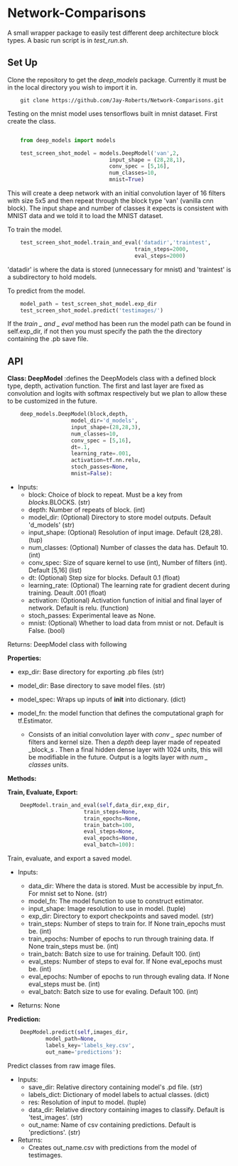 # Network-Comparisons

A small wrapper package to easily test different deep architecture block types. A basic run script is in *test_run.sh*. 

## Set Up

Clone the repository to get the *deep_models* package. Currently it must be in the local directory you wish to import it in. 

```git
    git clone https://github.com/Jay-Roberts/Network-Comparisons.git
```
Testing on the mnist model uses tensorflows built in mnist dataset. First create the class.
    
```python

    from deep_models import models

    test_screen_shot_model = models.DeepModel('van',2, 
                                input_shape = (28,28,1),
                                conv_spec = [5,16],
                                num_classes=10,
                                mnist=True)
 ```
This will create a deep network with an initial convolution layer of 16 filters with size 5x5 and then repeat through the block type 'van' (vanilla cnn block). The input shape and number of classes it expects is consistent with MNIST data and we told it to load the MNIST dataset.

To train the model.

```python
    test_screen_shot_model.train_and_eval('datadir','traintest',
                                        train_steps=2000,
                                        eval_steps=2000)
```

'datadir' is where the data is stored (unnecessary for mnist) and 'traintest' is a subdirectory to hold models.

To predict from the model.
```python
    model_path = test_screen_shot_model.exp_dir
    test_screen_shot_model.predict('testimages/')
```
If the _train _ and _ eval_ method has been run the model path can be found in self.exp_dir, if not then you must specify the path the the directory containing the .pb save file. 

## API

**Class: DeepModel** :defines the DeepModels class with a defined block type, depth, activation function. The first and last layer are fixed as convolution and logits with softmax respectively but we plan to allow these to be customized in the future.


```python
    deep_models.DeepModel(block,depth,
                    model_dir='d_models',
                    input_shape=(28,28,3),
                    num_classes=10,
                    conv_spec = [5,16],
                    dt=.1,
                    learning_rate=.001,
                    activation=tf.nn.relu,
                    stoch_passes=None,
                    mnist=False):
```

* Inputs:
    * block:  Choice of block to repeat. Must be a key from *blocks*.BLOCKS. (str)
    * depth: Number of repeats of block. (int)
    * model_dir: (Optional) Directory to store model outputs. 
    Default 'd_models' (str)
    * input_shape: (Optional) Resolution of input image. 
    Default (28,28). (tup)
    * num_classes: (Optional) Number of classes the data has. 
    Default 10. (int)
    * conv_spec: Size of square kernel to use (int), Number of filters (int). 
    Default [5,16] (list)
    * dt: (Optional) Step size for blocks. 
    Default 0.1 (float)
    * learning_rate: (Optional) The learning rate for gradient decent during training.
    Deault .001 (float)
    * activation: (Optional) Activation function of initial and final layer of network. 
    Default is relu. (function)
    * stoch_passes: Experimental leave as None.
    * mnist: (Optional) Whether to load data from mnist or not. 
    Default is False. (bool)        

Returns: DeepModel class with following 

**Properties:**

* exp_dir: Base directory for exporting .pb files (str)
* model_dir: Base directory to save model files. (str)
* model_spec: Wraps up inputs of __init__ into dictionary. (dict)

* model_fn: the model function that defines the computational graph for tf.Estimator.
    * Consists of an initial convolution layer with _conv _ spec_  number of filters and kernel size. Then a _depth_ deep layer made of repeated _block_s . Then a final hidden dense layer with 1024 units, this will be modifiable in the future. Output is a logits layer with _num _ classes_ units.

**Methods:**

**Train, Evaluate, Export:**
```python
    DeepModel.train_and_eval(self,data_dir,exp_dir,
                        train_steps=None,
                        train_epochs=None,
                        train_batch=100,
                        eval_steps=None,
                        eval_epochs=None,
                        eval_batch=100):
```
Train, evaluate, and export a saved model. 
* Inputs:
    * data_dir: Where the data is stored. Must be accessible by input_fn. 
                For mnist set to None. (str)
    * model_fn: The model function to use to construct estimator.
    * input_shape: Image resolution to use in model. (tuple)
    * exp_dir: Directory to export checkpoints and saved model. (str)
    * train_steps: Number of steps to train for. If None train_epochs must be. (int)
    * train_epochs: Number of epochs to run through training data. If None train_steps must be. (int)
    * train_batch: Batch size to use for training. Default 100. (int)
    * eval_steps: Number of steps to eval for. If None eval_epochs must be. (int)
    * eval_epochs: Number of epochs to run through evaling data. If None eval_steps must be. (int)
    * eval_batch: Batch size to use for evaling. Default 100. (int)

* Returns:
    None

**Prediction:**
    
```python
    DeepModel.predict(self,images_dir,
            model_path=None,
            labels_key='labels_key.csv',
            out_name='predictions'):
```
Predict classes from raw image files. 

* Inputs:
    * save_dir: Relative directory containing model's .pd file. (str)
    * labels_dict: Dictionary of model labels to actual classes. (dict)
    * res: Resolution of input to model. (tuple)
    * data_dir: Relative directory containing images to classify. 
        Default is 'test_images'. (str)
    * out_name: Name of csv containing predictions. 
        Default is 'predictions'. (str)
* Returns:
    * Creates out_name.csv with predictions from the model of testimages.
